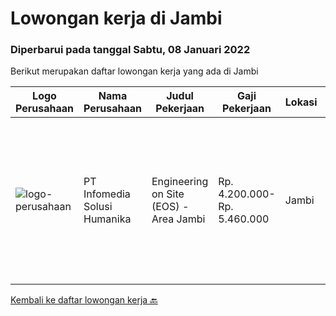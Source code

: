 
  # Lowongan kerja di Jambi

  ### Diperbarui pada tanggal Sabtu, 08 Januari 2022

  Berikut merupakan daftar lowongan kerja yang ada di Jambi

  |Logo Perusahaan | Nama Perusahaan | Judul Pekerjaan | Gaji Pekerjaan | Lokasi | Deskripsi | Tanggal diunggah | Pranala |
  | -------------- | --------------- | --------------- | --------- | --------- | -------------- | ------- | ----------- |
  |![logo-perusahaan](https://image-service-cdn.seek.com.au/63373d162568ae23aa2bd2a36d347af5a9d4476e/ee4dce1061f3f616224767ad58cb2fc751b8d2dc)|PT Infomedia Solusi Humanika|Engineering on Site (EOS) - Area Jambi|Rp. 4.200.000-Rp. 5.460.000|Jambi|Engineering on Site (EOS) Kualifikasi: Usia maksimal 28 Tahun Pendidikan minimal D3 Komputer (Teknik Informatika/ Sistem Informasi)      Pengalaman...|Jumat, 24 Desember 2021|https://www.jobstreet.co.id/id/job/engineering-on-site-eos-area-jambi-3731676?token=0~56bb1d8c-109f-4d86-a2d9-6708e5b7d949&sectionRank=1&jobId=jobstreet-id-job-3731676|


  [Kembali ke daftar lowongan kerja 🔙](../README.md#daftar-lowongan-kerja)
  